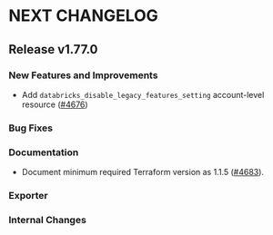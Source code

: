 # NEXT CHANGELOG

## Release v1.77.0

### New Features and Improvements

 * Add `databricks_disable_legacy_features_setting` account-level resource ([#4676](https://github.com/databricks/terraform-provider-databricks/pull/4676))

### Bug Fixes

### Documentation

 * Document minimum required Terraform version as 1.1.5 ([#4683](https://github.com/databricks/terraform-provider-databricks/pull/4683)).

### Exporter

### Internal Changes

